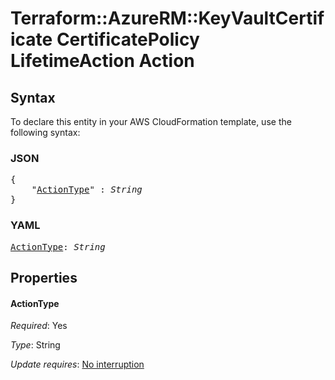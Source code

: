# Terraform::AzureRM::KeyVaultCertificate CertificatePolicy LifetimeAction Action

## Syntax

To declare this entity in your AWS CloudFormation template, use the following syntax:

### JSON

<pre>
{
    "<a href="#actiontype" title="ActionType">ActionType</a>" : <i>String</i>
}
</pre>

### YAML

<pre>
<a href="#actiontype" title="ActionType">ActionType</a>: <i>String</i>
</pre>

## Properties

#### ActionType

_Required_: Yes

_Type_: String

_Update requires_: [No interruption](https://docs.aws.amazon.com/AWSCloudFormation/latest/UserGuide/using-cfn-updating-stacks-update-behaviors.html#update-no-interrupt)

